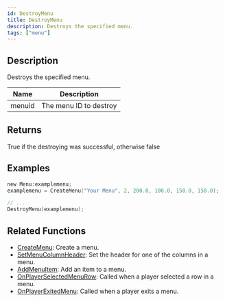 ```yaml
---
id: DestroyMenu
title: DestroyMenu
description: Destroys the specified menu.
tags: ["menu"]
---
```


## Description

Destroys the specified menu.

| Name   | Description            |
| ------ | ---------------------- |
| menuid | The menu ID to destroy |

## Returns

True if the destroying was successful, otherwise false

## Examples

```c
new Menu:examplemenu;
examplemenu = CreateMenu("Your Menu", 2, 200.0, 100.0, 150.0, 150.0);

// ...
DestroyMenu(examplemenu);
```

## Related Functions

- [CreateMenu](CreateMenu): Create a menu.
- [SetMenuColumnHeader](SetMenuColumnHeader): Set the header for one of the columns in a menu.
- [AddMenuItem](AddMenuItem): Add an item to a menu.
- [OnPlayerSelectedMenuRow](../callbacks/OnPlayerSelectedMenuRow): Called when a player selected a row in a menu.
- [OnPlayerExitedMenu](../callbacks/OnPlayerExitedMenu): Called when a player exits a menu.
